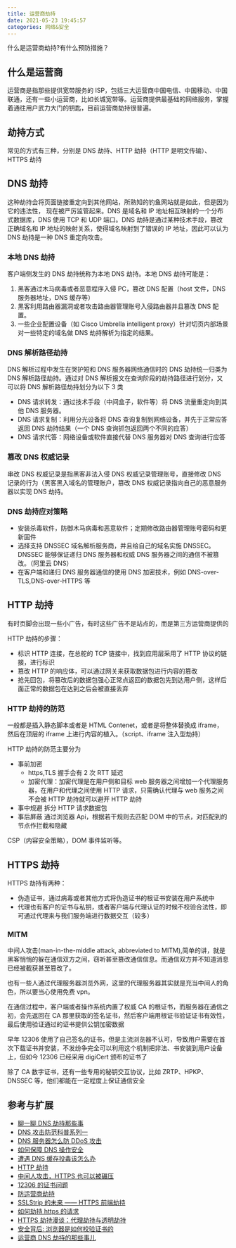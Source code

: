 ```yaml
---
title: 运营商劫持
date: 2021-05-23 19:45:57
categories: 网络&安全
---
```


什么是运营商劫持?有什么预防措施？

<!--more-->

## 什么是运营商

运营商是指那些提供宽带服务的 ISP，包括三大运营商中国电信、中国移动、中国联通，还有一些小运营商，比如长城宽带等。运营商提供最基础的网络服务，掌握着通往用户武力大门的钥匙，目前运营商劫持很普遍。

## 劫持方式

常见的方式有三种，分别是 DNS 劫持、HTTP 劫持（HTTP 是明文传输）、HTTPS 劫持

## DNS 劫持

这种劫持会将页面链接重定向到其他网站，所熟知的钓鱼网站就是如此，但是因为它的违法性， 现在被严厉监管起来。DNS 是域名和 IP 地址相互映射的一个分布式数据库，DNS 使用 TCP 和 UDP 端口。DNS 劫持是通过某种技术手段，篡改正确域名和 IP 地址的映射关系，使得域名映射到了错误的 IP 地址，因此可以认为 DNS 劫持是一种 DNS 重定向攻击。

### 本地 DNS 劫持

客户端侧发生的 DNS 劫持统称为本地 DNS 劫持。本地 DNS 劫持可能是：

1. 黑客通过木马病毒或者恶意程序入侵 PC，篡改 DNS 配置（host 文件，DNS 服务器地址，DNS 缓存等）
2. 黑客利用路由器漏洞或者攻击路由器管理账号入侵路由器并且篡改 DNS 配置。
3. 一些企业配置设备（如 Cisco Umbrella intelligent proxy）针对切页内部场景对一些特定的域名做 DNS 劫持解析为指定的结果。

### DNS 解析路径劫持

DNS 解析过程中发生在哭护短和 DNS 服务器网络通信时的 DNS 劫持统一归类为 DNS 解析路径劫持。通过对 DNS 解析报文在查询阶段的劫持路径进行划分，又可以将 DNS 解析路径劫持划分为以下 3 类

- DNS 请求转发：通过技术手段（中间盒子，软件等）将 DNS 流量重定向到其他 DNS 服务器。
- DNS 请求复制：利用分光设备将 DNS 查询复制到网络设备，并先于正常应答返回 DNS 劫持结果（一个 DNS 查询抓包返回两个不同的应答）
- DNS 请求代答：网络设备或软件直接代替 DNS 服务器对 DNS 查询进行应答

### 篡改 DNS 权威记录

串改 DNS 权威记录是指黑客非法入侵 DNS 权威记录管理账号，直接修改 DNS 记录的行为（黑客黑入域名的管理账户，篡改 DNS 权威记录指向自己的恶意服务器以实现 DNS 劫持。

### DNS 劫持应对策略

- 安装杀毒软件，防御木马病毒和恶意软件；定期修改路由器管理账号密码和更新固件
- 选择支持 DNSSEC 域名解析服务商，并且给自己的域名实施 DNSSEC。DNSSEC 能够保证递归 DNS 服务器和权威 DNS 服务器之间的通信不被篡改。（阿里云 DNS）
- 在客户端和递归 DNS 服务器通信的使用 DNS 加密技术，例如 DNS-over-TLS,DNS-over-HTTPS 等

## HTTP 劫持

有时页脚会出现一些小广告，有时这些广告不是站点的，而是第三方运营商提供的

HTTP 劫持的步骤：

- 标识 HTTP 连接，在总舵的 TCP 链接中，找到应用层采用了 HTTP 协议的链接，进行标识
- 篡改 HTTP 的响应体，可以通过网关来获取数据包进行内容的篡改
- 抢先回包，将篡改后的数据包强心正常点返回的数据包先到达用户侧，这样后面正常的数据包在达到之后会被直接丢弃

### HTTP 劫持的防范

一般都是插入静态脚本或者是 HTML Contenet，或者是将整体替换成 iframe，然后在顶层的 iframe 上进行内容的植入。（script、iframe 注入型劫持）

HTTP 劫持的防范主要分为

- 事前加密
  - https,TLS 握手会有 2 次 RTT 延迟
  - 加密代理：加密代理是在用户侧和目标 web 服务器之间增加一个代理服务器，在用户和代理之间使用 HTTP 请求，只需确认代理与 web 服务之间不会被 HTTP 劫持就可以避开 HTTP 劫持
- 事中规避
  拆分 HTTP 请求数据包
- 事后屏蔽
  通过浏览器 Api，根据若干规则去匹配 DOM 中的节点，对匹配到的节点作拦截和隐藏

CSP（内容安全策略），DOM 事件监听等。

## HTTPS 劫持

HTTPS 劫持有两种：

- 伪造证书，通过病毒或者其他方式将伪造证书的根证书安装在用户系统中
- 代理也有客户的证书与私钥，或者客户端与代理认证的时候不校验合法性，即可通过代理来与我们服务端进行数据交互（较多）

### MITM

中间人攻击(man-in-the-middle attack, abbreviated to MITM),简单的讲，就是黑客悄悄的躲在通信双方之间，窃听甚至篡改通信信息。而通信双方并不知道消息已经被截获甚至篡改了。

也有一些人通过代理服务器浏览外网，这里的代理服务器其实就是充当中间人的角色，所以要当心使用免费 vpn。

在通信过程中，客户端或者操作系统内置了权威 CA 的根证书，而服务器在通信之初，会先返回在 CA 那里获取的签名证书，然后客户端用根证书验证证书有效性，最后使用验证通过的证书提供公钥加密数据

早年 12306 使用了自己签名的证书，但是主流浏览器不认可，导致用户需要在首次下载证书并安装，不发纷争完全可以利用这个机制把非法、书安装到用户设备上，但如今 12306 已经采用 digiCert 颁布的证书了

除了 CA 数字证书，还有一些专用的秘钥交互协议，比如 ZRTP、HPKP、DNSSEC 等，他们都能在一定程度上保证通信安全

## 参考与扩展

- [聊一聊 DNS 劫持那些事](https://zhuanlan.zhihu.com/p/86538629)
- [DNS 攻击防范科普系列一](https://developer.aliyun.com/article/711961)
- [DNS 服务器怎么防 DDoS 攻击](https://www.aliyun.com/?spm=a2c6h.12873639.J_8058803260.1.17a82993X6QmeG)
- [如何保障 DNS 操作安全](https://developer.aliyun.com/article/716777)
- [遭遇 DNS 缓存投毒该怎么办](https://developer.aliyun.com/article/718497)
- [HTTP 劫持](https://zhuanlan.zhihu.com/p/31344484)
- [中间人攻击，HTTPS 也可以被碾压](https://segmentfault.com/a/1190000020405407)
- [12306 的证书问题](https://weibo.com/p/230418639769c30102vx8d?mod=zwenzhang&sudaref=www.google.com)
- [防运营商劫持](https://juejin.cn/post/6844903713669283847)
- [SSLStrip 的未来 —— HTTPS 前端劫持](https://fex.baidu.com/blog/2014/08/ssl-frontend-hijack/)
- [如何劫持 https 的请求](https://github.com/airuikun/Weekly-FE-Interview/issues/11)
- [HTTPS 劫持漫谈：代理劫持与透明劫持](https://blog.xray.cool/post/HTTPS-hijacking/)
- [安全背后: 浏览器是如何校验证书的](https://cjting.me/2021/03/02/how-to-validate-tls-certificate/)
- [运营商 DNS 劫持的那些事儿](https://blogs.360.cn/post/%E8%BF%90%E8%90%A5%E5%95%86dns%E5%8A%AB%E6%8C%81%E7%9A%84%E9%82%A3%E4%BA%9B%E4%BA%8B%E5%84%BF-%E4%BD%9C%E8%80%85%EF%BC%9Airideas.html)
